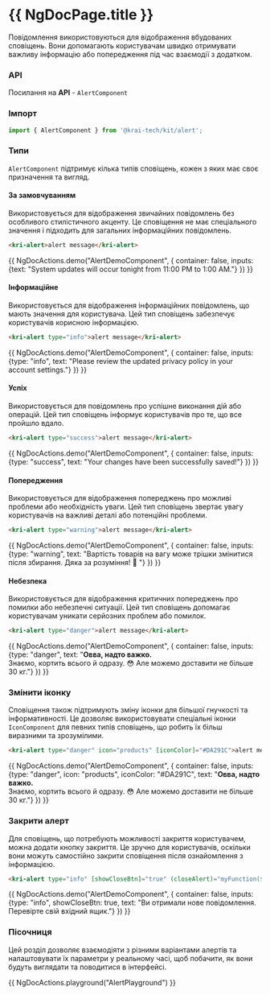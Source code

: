 # {{ NgDocPage.title }}

Повідомлення використовуються для відображення вбудованих сповіщень. Вони допомагають користувачам швидко отримувати важливу інформацію або попередження під час взаємодії з додатком.

### API

Посилання на **API** - `AlertComponent`

### Імпорт

```ts
import { AlertComponent } from '@krai-tech/kit/alert';
```

### Типи

`AlertComponent` підтримує кілька типів сповіщень, кожен з яких має своє призначення та вигляд.

#### За замовчуванням

Використовується для відображення звичайних повідомлень без особливого стилістичного акценту. Це сповіщення не має спеціального значення і підходить для загальних інформаційних повідомлень.

```html name="alert.component.ts"
<kri-alert>alert message</kri-alert>
```

{{ NgDocActions.demo("AlertDemoComponent", { container: false, inputs: {text: "System updates will occur tonight from 11:00 PM to 1:00 AM."} }) }}

#### Інформаційне

Використовується для відображення інформаційних повідомлень, що мають значення для користувача. Цей тип сповіщень забезпечує користувачів корисною інформацією.

```html name="alert.component.ts"
<kri-alert type="info">alert message</kri-alert>
```

{{ NgDocActions.demo("AlertDemoComponent", { container: false, inputs: {type: "info", text: "Please review the updated privacy policy in your account settings."} }) }}

#### Успіх

Використовується для повідомлень про успішне виконання дій або операцій. Цей тип сповіщень інформує користувачів про те, що все пройшло вдало.

```html name="alert.component.ts"
<kri-alert type="success">alert message</kri-alert>
```

{{ NgDocActions.demo("AlertDemoComponent", { container: false, inputs: {type: "success", text: "Your changes have been successfully saved!"} }) }}

#### Попередження

Використовується для відображення попереджень про можливі проблеми або необхідність уваги. Цей тип сповіщень звертає увагу користувачів на важливі деталі або потенційні проблеми.

```html name="alert.component.ts"
<kri-alert type="warning">alert message</kri-alert>
```

{{ NgDocActions.demo("AlertDemoComponent", { container: false, inputs: {type: "warning", text: "Вартість товарів на вагу може трішки змінитися після збирання. Дяка за розуміння! 🧡 "} }) }}

#### Небезпека

Використовується для відображення критичних попереджень про помилки або небезпечні ситуації. Цей тип сповіщень допомагає користувачам уникати серйозних проблем або помилок.

```html name="alert.component.ts"
<kri-alert type="danger">alert message</kri-alert>
```

{{ NgDocActions.demo("AlertDemoComponent", { container: false, inputs: {type: "danger", text: "<strong>Овва, надто важко.</strong> <br> Знаємо, кортить всього й одразу. 😳 Але можемо доставити не більше 30 кг."} }) }}

### Змінити іконку

Сповіщення також підтримують зміну іконки для більшої гнучкості та інформативності. Це дозволяє використовувати спеціальні іконки `IconComponent` для певних типів сповіщень, що робить їх більш виразними та зрозумілими.

```html name="alert.component.ts"
<kri-alert type="danger" icon="products" [iconColor]="#DA291C">alert message</kri-alert>
```

{{ NgDocActions.demo("AlertDemoComponent", { container: false, inputs: {type: "danger", icon: "products", iconColor: "#DA291C", text: "<strong>Овва, надто важко.</strong> <br> Знаємо, кортить всього й одразу. 😳 Але можемо доставити не більше 30 кг."} }) }}

### Закрити алерт

Для сповіщень, що потребують можливості закриття користувачем, можна додати кнопку закриття. Це зручно для користувачів, оскільки вони можуть самостійно закрити сповіщення після ознайомлення з інформацією.

```html name="alert.component.ts"
<kri-alert type="info" [showCloseBtn]="true" (closeAlert)="myFunction($event)">alert message</kri-alert>
```

{{ NgDocActions.demo("AlertDemoComponent", { container: false, inputs: {type: "info", showCloseBtn: true, text: "Ви отримали нове повідомлення. Перевірте свій вхідний ящик."} }) }}

### Пісочниця

Цей розділ дозволяє взаємодіяти з різними варіантами алертів та налаштовувати їх параметри у реальному часі, щоб побачити, як вони будуть виглядати та поводитися в інтерфейсі.

{{ NgDocActions.playground("AlertPlayground") }}
